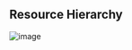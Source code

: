 ## Resource Hierarchy
![image](https://github.com/ramkrushna26/gcp-notes/assets/45620457/d49ac2bc-5a61-4e61-8963-bf89803420e3)

